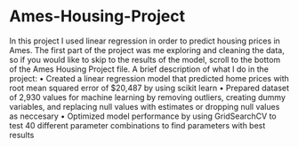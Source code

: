 # Ames-Housing-Project
In this project I used linear regression in order to predict housing prices in Ames.
The first part of the project was me exploring and cleaning the data, so if you would like to skip to the results of the model, scroll to the bottom of the Ames Housing Project file.
A brief description of what I do in the project:
• Created a linear regression model that predicted home prices with root mean squared error of $20,487 by using scikit learn
• Prepared dataset of 2,930 values for machine learning by removing outliers, creating dummy variables, and replacing null values with estimates or dropping null values as neccesary
• Optimized model performance by using GridSearchCV to test 40 different parameter combinations to find parameters with best results
